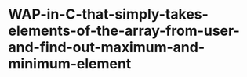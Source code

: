 # WAP-in-C-that-simply-takes-elements-of-the-array-from-user-and-find-out-maximum-and-minimum-element